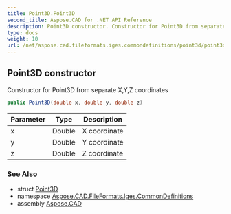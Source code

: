 ```yaml
---
title: Point3D.Point3D
second_title: Aspose.CAD for .NET API Reference
description: Point3D constructor. Constructor for Point3D from separate XYZ coordinates
type: docs
weight: 10
url: /net/aspose.cad.fileformats.iges.commondefinitions/point3d/point3d/
---
```

## Point3D constructor

Constructor for Point3D from separate X,Y,Z coordinates

```csharp
public Point3D(double x, double y, double z)
```

| Parameter | Type | Description |
| --- | --- | --- |
| x | Double | X coordinate |
| y | Double | Y coordinate |
| z | Double | Z coordinate |

### See Also

* struct [Point3D](../)
* namespace [Aspose.CAD.FileFormats.Iges.CommonDefinitions](../../../aspose.cad.fileformats.iges.commondefinitions/)
* assembly [Aspose.CAD](../../../)


